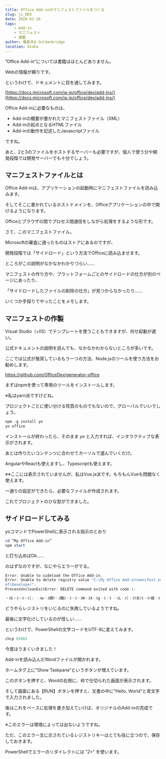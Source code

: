 ```yaml
---
title: Office Add-inのマニフェストファイルをつくる
slug: js_003
date: 2020-01-16
tags: 
    - Add-in
    - マニフェスト
    - 連載
author: 電氣羊@ Goldenbridge
location: Osaka
---
```


”Office Add-in”については書籍はほとんどありません。

Webの情報が頼りです。

というわけで、ドキュメントに目を通してみます。

[https://docs.microsoft.com/ja-jp/office/dev/add-ins/](https://docs.microsoft.com/ja-jp/office/dev/add-ins/)

Office Add-inに必要なものは、

- Add-inの概要が書かれたマニフェストファイル（XML）
- Add-inの起点となるHTMLファイル
- Add-inの動作を記述したJavascriptファイル

ですね。

あと、2と3のファイルをホストするサーバーも必要ですが、個人で使う分や開発段階では開発サーバーでも十分でしょう。

 ## マニフェストファイルとは

Office Add-inは、アプリケーションの起動時にマニフェストファイルを読み込みます。

そしてそこに書かれているホストドメインを、Officeアプリケーションの中で開けるようになります。

Officeとブラウザの間でプロセス間通信をしながら処理をするような形です。

さて、このマニフェストファイル。

Microsoftの審査に通ったものはストアにあるのですが、

開発段階では「サイドロード」という方法でOfficeに読み込ませます。

ところがこの説明がなかなかわかりづらい……

 
マニフェストの作り方や、プラットフォームごとのサイドロードの仕方が別のページにあったり、

「サイドロードしたファイルの削除の仕方」が見つからなかったり……

 いくつか手探りでやったことをメモします。

 ## マニフェストの作製

Visual Studio（+IIS）でテンプレートを使うこともできますが、何せ起動が遅い。

公式ドキュメントの説明を読んでも、なかなかわからないところが多いです。

 ここでは公式が推奨しているもう一つの方法、Node.jsのツールを使う方法をお勧めします。

https://github.com/OfficeDev/generator-office

 まずはnpmを使って専用のツールをインストールします。

※私はyarn派ですけどね。

 プロジェクトごとに使い分ける性質のものでもないので、グローバルでいいでしょう。

```powershell
npm -g install yo
yo office
```

インストールが終わったら、そのまま *yo* と入力すれば、インタラクティブな表示がされます。

 あとは作りたいコンテンツに合わせてカーソルで選んでいくだけ。

AngularやReactも使えますし、Typescriptも使えます。

※※ここには表示されていませんが、私はVue.js派です。もちもんVueも問題なく使えます。

 一通りの設定ができたら、必要なファイルが作成されます。

 これでプロジェクトのひな型ができました。

## サイドロードしてみる

yoコマンドでPowerShellに表示される指示のとおり

```powershell
cd ”My Office Add-in”
npm start
```

と打ち込めばOk……

のはずなのですが、なにやらエラーがでる。

```powershell 
Error: Unable to sideload the Office Add-in. 
Error: Unable to delete registry value "C:\My Office Add-in\manifest.xml" in key "HKCU\SOFTWARE\Microsoft\Office\16.0\W
ef\Developer".
ProcessUncleanExitError: DELETE command exited with code 1:

・ｽG・ｽ・ｽ・ｽ[: ・ｽw・ｽ閧ｳ・ｽ黷ｽ・ｽ・ｽ・ｽW・ｽX・ｽg・ｽ・ｽ ・ｽL・ｽ[・ｽﾜゑｿｽ・ｽﾍ値・ｽ・ｽ・ｽ・ｽ・ｽﾂゑｿｽ・ｽ・ｽﾜゑｿｽ・ｽ・ｽﾅゑｿｽ・ｽ・ｽ
```

どうやらレジストリをいじるのに失敗しているようですね。

最後に文字化けしているのが怪しい……

 というわけで、PowerShellの文字コードをUTF-8に変えてみます。

 ```powershell
chcp 65001
 ```

今度はうまくいきました！

Add-inを読み込んだWordファイルが開かれます。
 
ホームタグ上に”Show Taskpane”というボタンが増えています。

このボタンを押すと、Wordの右側に、枠で仕切られた画面が表示されます。

そして画面にある【RUN】ボタンを押すと、文書の中に”Hello, World”と青文字で入力されました。

 後はこれをベースに処理を書き加えていけば、オリジナルのAdd-inの完成です。


※このエラーは環境によっては出ないようですね。

ただ、このエラー文に示されているレジストリキーはとても役に立つので、保存しておきます。

PowerShellでエラーのリダイレクトには ”2>” を使います。　

<link-to></link-to>